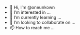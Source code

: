 - 👋 Hi, I’m @oneunkown
- 👀 I’m interested in ...
- 🌱 I’m currently learning ...
- 💞️ I’m looking to collaborate on ...
- 📫 How to reach me ...

<!---
oneunkown/oneunkown is a ✨ special ✨ repository because its `README.md` (this file) appears on your GitHub profile.
You can click the Preview link to take a look at your changes.
--->
